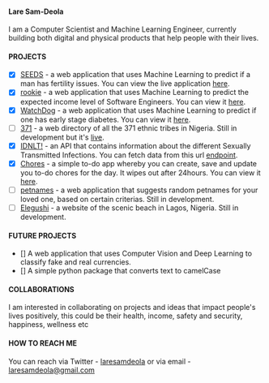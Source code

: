 #### Lare Sam-Deola

I am a Computer Scientist and Machine Learning Engineer, currently building both digital and physical products that help people with their lives.

#### PROJECTS

- [x] [SEEDS]() - a web application that uses Machine Learning to predict if a man has fertility issues. You can view the live application [here](https://seedswebapp.herokuapp.com/home).
- [x] [rookie]() - a web application that uses Machine Learning to predict the expected income level of Software Engineers. You can view it [here](https://futuresalary2app.herokuapp.com/).
- [x] [WatchDog]() - a web application that uses Machine Learning to predict if one has early stage diabetes. You can view it [here](https://diabeteswatchdog.herokuapp.com/home).
- [ ] [371]() - a web directory of all the 371 ethnic tribes in Nigeria. Still in development but it's [live](https://the371tribesofnaija.herokuapp.com/home.html).
- [x] [IDNLT!]() - an API that contains information about the different Sexually Transmitted Infections. You can fetch data from this url [endpoint](http://idnlt-api2.herokuapp.com/infections).
- [x] [Chores]() - a simple to-do app whereby you can create, save and update you to-do chores for the day. It wipes out after 24hours. You can view it [here](https://todocrudflaskapp.herokuapp.com/).
- [ ] [petnames]() - a web application that suggests random petnames for your loved one, based on certain criterias. Still in development.
- [ ] [Elegushi]() - a website of the scenic beach in Lagos, Nigeria. Still in development.

#### FUTURE PROJECTS

- [] A web application that uses Computer Vision and Deep Learning to classify fake and real currencies.
- [] A simple python package that converts text to camelCase

#### COLLABORATIONS

I am interested in collaborating on projects and ideas that impact people's lives positively, this could be their health, income, safety and security, happiness, wellness etc

#### HOW TO REACH ME

You can reach via Twitter - [laresamdeola]() or via email - laresamdeola@gmail.com
